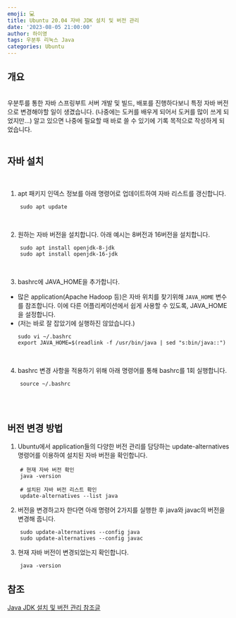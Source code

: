```yaml
---
emoji: 💻
title: Ubuntu 20.04 자바 JDK 설치 및 버전 관리
date: '2023-08-05 21:00:00'
author: 하이영
tags: 우분투 리눅스 Java
categories: Ubuntu
---
```


## 개요

<br/>
우분투를 통한 자바 스프링부트 서버 개발 및 빌드, 배포를 진행하다보니 특정 자바 버전으로 변경해야할 일이 생겼습니다.  
(나중에는 도커를 배우게 되어서 도커를 많이 쓰게 되었지만...)  
알고 있으면 나중에 필요할 때 바로 쓸 수 있기에 기록 목적으로 작성하게 되었습니다.

<br/> 
<br/>

## 자바 설치

<br/>

1. apt 패키지 인덱스 정보를 아래 명령어로 업데이트하여 자바 리스트를 갱신합니다.

```
    sudo apt update
```

<br/>

2. 원하는 자바 버전을 설치합니다. 아래 예시는 8버전과 16버전을 설치합니다.

```
    sudo apt install openjdk-8-jdk
    sudo apt install openjdk-16-jdk
```

<br/>

3. bashrc에 JAVA_HOME을 추가합니다.

- 많은 application(Apache Hadoop 등)은 자바 위치를 찾기위해 `JAVA_HOME` 변수를 참조합니다. 이에 다른 어플리케이션에서 쉽게 사용할 수 있도록, JAVA_HOME을 설정합니다.
- (저는 바로 잘 잡았기에 실행하진 않았습니다.)
  ```
  sudo vi ~/.bashrc
  export JAVA_HOME=$(readlink -f /usr/bin/java | sed "s:bin/java::")
  ```

<br/>

4. bashrc 변경 사항을 적용하기 위해 아래 명령어를 통해 bashrc를 1회 실행합니다.

```
    source ~/.bashrc
```

<br/>
<br/>

## 버전 변경 방법

1. Ubuntu에서 application들의 다양한 버전 관리를 담당하는 update-alternatives 명령어를 이용하여 설치된 자바 버전을 확인합니다.

```
    # 현재 자바 버전 확인
    java -version

    # 설치된 자바 버전 리스트 확인
    update-alternatives --list java
```

2. 버전을 변경하고자 한다면 아래 명령어 2가지를 실행한 후 java와 javac의 버전을 변경해 줍니다.

```
    sudo update-alternatives --config java
    sudo update-alternatives --config javac
```

3. 현재 자바 버전이 변경되었는지 확인합니다.

```
    java -version
```

## 참조

[Java JDK 설치 및 버전 관리 참조글](https://mech2cs.tistory.com/entry/Ubuntu-2004-%EC%9E%90%EB%B0%94-JDK-%EC%84%A4%EC%B9%98-%EB%B0%8F-%EB%B2%84%EC%A0%84-%EA%B4%80%EB%A6%AC)
